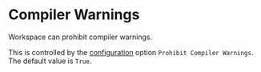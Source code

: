 <!--
 Compiler Warnings.md

 This source file is part of the Workspace open source project.
 https://github.com/SDGGiesbrecht/Workspace#workspace

 Copyright ©2017–2018 Jeremy David Giesbrecht and the Workspace project contributors.

 Soli Deo gloria.

 Licensed under the Apache Licence, Version 2.0.
 See http://www.apache.org/licenses/LICENSE-2.0 for licence information.
 -->

# Compiler Warnings

Workspace can prohibit compiler warnings.

This is controlled by the [configuration](Configuring%20Workspace.md) option `Prohibit Compiler Warnings`. The default value is `True`.
